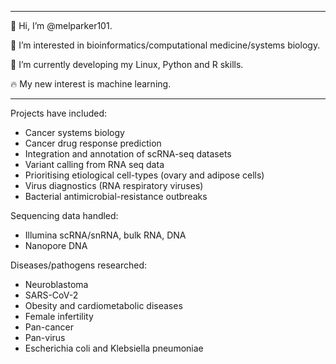 
---

👋 Hi, I’m @melparker101.

👀 I’m interested in bioinformatics/computational medicine/systems biology.

🌱 I’m currently developing my Linux, Python and R skills.

:fire: My new interest is machine learning.

---

Projects have included:
-  Cancer systems biology
-  Cancer drug response prediction
-  Integration and annotation of scRNA-seq datasets
-  Variant calling from RNA seq data
-  Prioritising etiological cell-types (ovary and adipose cells)
-  Virus diagnostics (RNA respiratory viruses)
-  Bacterial antimicrobial-resistance outbreaks

Sequencing data handled:
  -  Illumina scRNA/snRNA, bulk RNA, DNA
  -  Nanopore DNA

Diseases/pathogens researched:
- Neuroblastoma
- SARS-CoV-2 
- Obesity and cardiometabolic diseases
- Female infertility
- Pan-cancer
- Pan-virus
- Escherichia coli and Klebsiella pneumoniae

<!--- 💞️ I’m looking to collaborate on ...
- 📫 How to reach me ... --->

<!---
melparker101/melparker101 is a ✨ special ✨ repository because its `README.md` (this file) appears on your GitHub profile.
You can click the Preview link to take a look at your changes.
--->
